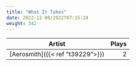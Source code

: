 ```yaml
---
title: "What It Takes"
date: 2022-12-08/2022T07:15:24
weight: 342
---
```




 Artist | Plays 
----- | -----:
[Aerosmith]({{< ref "t39229">}}) | 2
